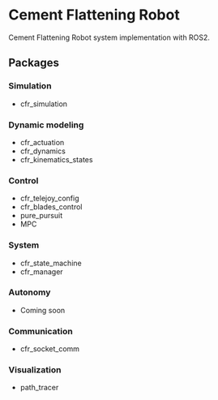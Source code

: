 # Cement Flattening Robot

Cement Flattening Robot system implementation with ROS2.
## Packages

### Simulation

* cfr_simulation

### Dynamic modeling

* cfr_actuation
* cfr_dynamics
* cfr_kinematics_states

### Control

* cfr_telejoy_config
* cfr_blades_control
* pure_pursuit
* MPC

### System

* cfr_state_machine
* cfr_manager

### Autonomy

* Coming soon

### Communication

* cfr_socket_comm

### Visualization

* path_tracer


